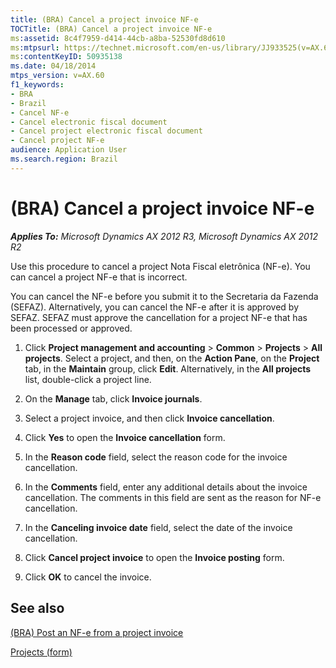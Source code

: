 ```yaml
---
title: (BRA) Cancel a project invoice NF-e
TOCTitle: (BRA) Cancel a project invoice NF-e
ms:assetid: 8c4f7959-d414-44cb-a8ba-52530fd8d610
ms:mtpsurl: https://technet.microsoft.com/en-us/library/JJ933525(v=AX.60)
ms:contentKeyID: 50935138
ms.date: 04/18/2014
mtps_version: v=AX.60
f1_keywords:
- BRA
- Brazil
- Cancel NF-e
- Cancel electronic fiscal document
- Cancel project electronic fiscal document
- Cancel project NF-e
audience: Application User
ms.search.region: Brazil
---
```


# (BRA) Cancel a project invoice NF-e 


_**Applies To:** Microsoft Dynamics AX 2012 R3, Microsoft Dynamics AX 2012 R2_

Use this procedure to cancel a project Nota Fiscal eletrônica (NF-e). You can cancel a project NF-e that is incorrect.

You can cancel the NF-e before you submit it to the Secretaria da Fazenda (SEFAZ). Alternatively, you can cancel the NF-e after it is approved by SEFAZ. SEFAZ must approve the cancellation for a project NF-e that has been processed or approved.

1.  Click **Project management and accounting** \> **Common** \> **Projects** \> **All projects**. Select a project, and then, on the **Action Pane**, on the **Project** tab, in the **Maintain** group, click **Edit**. Alternatively, in the **All projects** list, double-click a project line.

2.  On the **Manage** tab, click **Invoice journals**.

3.  Select a project invoice, and then click **Invoice cancellation**.

4.  Click **Yes** to open the **Invoice cancellation** form.

5.  In the **Reason code** field, select the reason code for the invoice cancellation.

6.  In the **Comments** field, enter any additional details about the invoice cancellation. The comments in this field are sent as the reason for NF-e cancellation.

7.  In the **Canceling invoice date** field, select the date of the invoice cancellation.

8.  Click **Cancel project invoice** to open the **Invoice posting** form.

9.  Click **OK** to cancel the invoice.

## See also

[(BRA) Post an NF-e from a project invoice](bra-post-an-nf-e-from-a-project-invoice.md)

[Projects (form)](https://technet.microsoft.com/en-us/library/aa585245\(v=ax.60\))

  


